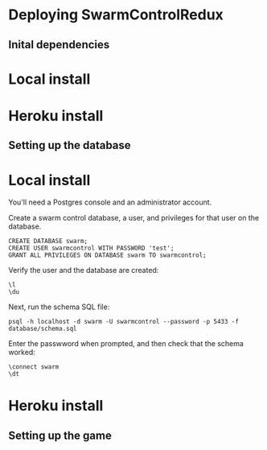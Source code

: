 # Deploying SwarmControlRedux

## Inital dependencies

# Local install

# Heroku install

## Setting up the database

# Local install

You'll need a Postgres console and an administrator account.

Create a swarm control database, a user, and privileges for that user on the database.

```
CREATE DATABASE swarm;
CREATE USER swarmcontrol WITH PASSWORD 'test';
GRANT ALL PRIVILEGES ON DATABASE swarm TO swarmcontrol;
```

Verify the user and the database are created:

```
\l
\du
```

Next, run the schema SQL file:

```
psql -h localhost -d swarm -U swarmcontrol --password -p 5433 -f database/schema.sql
```

Enter the passwword when prompted, and then check that the schema worked:

```
\connect swarm
\dt
```


# Heroku install

## Setting up the game